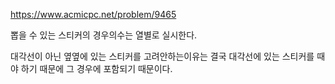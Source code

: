 https://www.acmicpc.net/problem/9465

뽑을 수 있는 스티커의 경우의수는 열별로 실시한다.

대각선이 아닌 옆옆에 있는 스티커를 고려안하는이유는 결국 대각선에 있는 스티커를 때야 하기 때문에 그 경우에 포함되기 때문이다.
